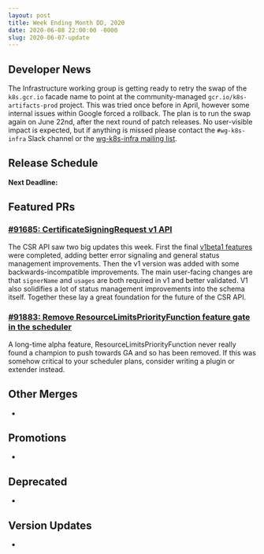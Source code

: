 ```yaml
---
layout: post
title: Week Ending Month DD, 2020
date: 2020-06-08 22:00:00 -0000
slug: 2020-06-07-update
---
```


## Developer News


The Infrastructure working group is getting ready to retry the swap of the `k8s.gcr.io` facade name to point at the community-managed `gcr.io/k8s-artifacts-prod` project. This was tried once before in April, however some internal issues within Google forced a rollback. The plan is to run the swap again on June 22nd, after the next round of patch releases. No user-visible impact is expected, but if anything is missed please contact the `#wg-k8s-infra` Slack channel or the [wg-k8s-infra mailing list](https://groups.google.com/forum/#%21forum/kubernetes-wg-k8s-infra).

## Release Schedule

**Next Deadline:**


## Featured PRs

### [#91685: CertificateSigningRequest v1 API](https://github.com/kubernetes/kubernetes/pull/91685)

The CSR API saw two big updates this week. First the final [v1beta1 features](https://github.com/kubernetes/kubernetes/pull/90191) were completed, adding better error signaling and general status management improvements. Then the v1 version was added with some backwards-incompatible improvements. The main user-facing changes are that `signerName` and `usages` are both required in v1 and better validated. V1 also solidifies a lot of status management improvements into the schema itself. Together these lay a great foundation for the future of the CSR API.

### [#91883: Remove ResourceLimitsPriorityFunction feature gate in the scheduler](https://github.com/kubernetes/kubernetes/pull/91883)

A long-time alpha feature, ResourceLimitsPriorityFunction never really found a champion to push towards GA and so has been removed. If this was somehow critical to your scheduler plans, consider writing a plugin or extender instead.

## Other Merges

*

## Promotions

*

## Deprecated

*

## Version Updates

*
